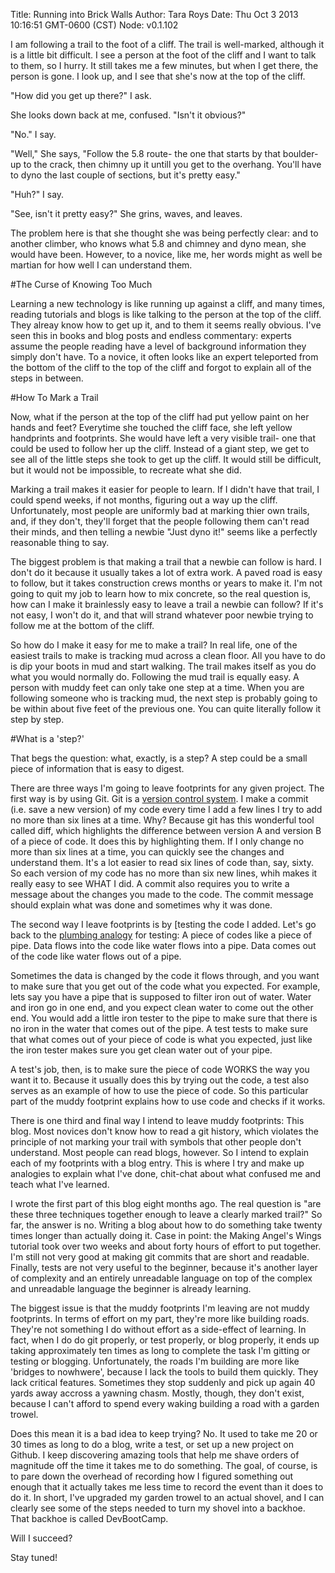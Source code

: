 Title: Running into Brick Walls
Author: Tara Roys
Date: Thu Oct 3 2013 10:16:51 GMT-0600 (CST)
Node: v0.1.102



I am following a trail to the foot of a cliff.  The trail is well-marked, although it is a little bit difficult.  I see a person at the foot of the cliff and I want to talk to them, so I hurry. It still takes me a few minutes, but when I get there, the person is gone.  I look up, and I see that she's now at the top of the cliff.  

"How did you get up there?"  I ask.

She looks down back at me, confused.  "Isn't it obvious?"  

"No."  I say.  

"Well,"  She says, "Follow the 5.8 route- the one that starts by that boulder- up to the crack, then chimny up it untill you get to the overhang.  You'll have to dyno the last couple of sections, but it's pretty easy."  

"Huh?"  I say.  

"See, isn't it pretty easy?"  She grins, waves, and leaves. 

The problem here is that she thought she was being perfectly clear:  and to another climber, who knows what 5.8 and chimney and dyno mean, she would have been.  However, to a novice, like me, her words might as well be martian for how well I can understand them. 

#The Curse of Knowing Too Much
 
Learning a new technology is like running up against a cliff, and many times, reading tutorials and blogs is like talking to the person at the top of the cliff.  They alreay know how to get up it, and to them it seems really obvious.  I've seen this in books and blog posts and endless commentary:  experts assume the people reading have a level of background information they simply don't have.  To a novice, it often looks like an expert teleported from the bottom of the cliff to the top of the cliff and forgot to explain all of the steps in between. 

#How To Mark a Trail 

Now, what if the person at the top of the cliff had put yellow paint on her hands and feet?  Everytime she touched the cliff face, she left yellow handprints and footprints.  She would have left a very visible trail- one that could be used to follow her up the cliff.  Instead of a giant step, we get to see all of the little steps she took to get up the cliff.  It would still be difficult, but it would not be impossible, to recreate what she did.  

Marking a trail makes it easier for people to learn.  If I didn't have that trail, I could spend weeks, if not months, figuring out a way up the cliff.  Unfortunately, most people are uniformly bad at marking thier own trails, and, if they don't, they'll forget that the people following them can't read their minds, and then telling a newbie "Just dyno it!"  seems like a perfectly reasonable thing to say.

The biggest problem is that making a trail that a newbie can follow is hard.  I don't do it because it usually takes a lot of extra work.  A paved road is easy to follow, but it takes construction crews months or years to make it.  I'm not going to quit my job to learn how to mix concrete, so the real question is, how can I make it brainlessly easy to leave a trail a newbie can follow?  If it's not easy, I won't do it, and that will strand whatever poor newbie trying to follow me at the bottom of the cliff.  

So how do I make it easy for me to make a trail?  In real life, one of the easiest trails to make is tracking mud across a clean floor.  All you have to do is dip your boots in mud and start walking.  The trail makes itself as you do what you would normally do.  Following the mud trail is equally easy.  A person with muddy feet can only take one step at a time.  When you are following someone who is tracking mud, the next step is probably going to be within about five feet of the previous one.  You can quite literally follow it step by step. 


#What is a 'step?'  

That begs the question:  what, exactly, is a step?  A step could be a small piece of information that is easy to digest.  


There are three ways I'm going to leave footprints for any given project.  The first way is by using Git. Git is a [version control system](../what-is-version-control).  I make a commit (i.e. save a new version) of my code every time I add a few lines I try to add no more than six lines at a time.  Why?  Because git has this wonderful tool called diff, which highlights the difference between version A and version B of a piece of code. It does this by highlighting them. If I only change no more than six lines at a time, you can quickly see the changes and understand them. It's a lot easier to read six lines of code than, say, sixty.  So each version of my code has no more than six new lines, whih makes it really easy to see WHAT I did.  A commit also requires you to write a message about the changes you made to the code.  The commit message should explain what was done and sometimes why it was done.  

The second way I leave footprints is by [testing the code I added.  Let's go back to the [plumbing analogy](../what-is-testing) for testing:  A piece of codes like a piece of pipe.  Data flows into the code like water flows into a pipe.  Data comes out of the code like water flows out of a pipe.  

Sometimes the data is changed by the code it flows through, and you want to make sure that you get out of the code what you expected.  For example, lets say you have a pipe that is supposed to filter iron out of water.  Water and iron go in one end, and you expect clean water to come out the other end.  You would add a little iron tester to the pipe to make sure that there is no iron in the water that comes out of the pipe.  A test tests to make sure that what comes out of your piece of code is what you expected, just like the iron tester makes sure you get clean water out of your pipe. 

 A test's job, then, is to make sure the piece of code WORKS the way you want it to.  Because it usually does this by trying out the code, a test also serves as an example of how to use the piece of code.  So this particular part of the muddy footprint explains how to use code and checks if it works. 

There is one third and final way I intend to leave muddy footprints:  This blog.  Most novices don't know how to read a git history, which violates the principle of not marking your trail with symbols that other people don't understand.  Most people can read blogs, however.  So I intend to explain each of my footprints with a blog entry.  This is where I try and make up analogies to explain what I've done, chit-chat about what confused me and teach what I've learned. 

I wrote the first part of this blog eight months ago.  The real question is "are these three techniques together enough to leave a clearly marked trail?"  So far, the answer is no.  Writing a blog about how to do something take twenty times longer than actually doing it.  Case in point: the Making Angel's Wings tutorial took over two weeks and about forty hours of effort to put together.  I'm still not very good at making git commits that are short and readable.  Finally, tests are not very useful to the beginner, because it's another layer of complexity and an entirely unreadable language on top of the complex and unreadable language the beginner is already learning.  

The biggest issue is that the muddy footprints I'm leaving are not muddy footprints.  In terms of effort on my part, they're more like building roads.  They're not something I do without effort as a side-effect of learning.  In fact, when I do do git properly, or test properly, or blog properly, it ends up taking approximately ten times as long to complete the task I'm gitting or testing or blogging.  Unfortunately, the roads I'm building are more like 'bridges to nowhwere', because I lack the tools to build them quickly.  They lack critical features.  Sometimes they stop suddenly and pick up again 40 yards away accross a yawning chasm. Mostly, though, they don't exist, because I can't afford to spend every waking building a road with a garden trowel.  

Does this mean it is a bad idea to keep trying?  No.  It used to take me 20 or 30 times as long to do a blog, write a test, or set up a new project on Github. I keep discovering amazing tools that help me shave orders of magnitude off the time it takes me to do something.  The goal, of course, is to pare down the overhead of recording how I figured something out enough that it actually takes me less time to record the event than it does to do it.  In short, I've upgraded my garden trowel to an actual shovel, and I can clearly see some of the steps needed to turn my shovel into a backhoe.  That backhoe is called DevBootCamp.  

Will I succeed?  

Stay tuned!   